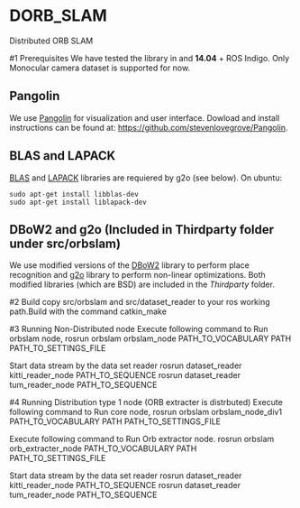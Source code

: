 # DORB_SLAM
Distributed ORB SLAM

#1 Prerequisites
We have tested the library in and **14.04** + ROS Indigo. Only Monocular camera dataset is supported for now.


## Pangolin
We use [Pangolin](https://github.com/stevenlovegrove/Pangolin) for visualization and user interface. Dowload and install instructions can be found at: https://github.com/stevenlovegrove/Pangolin.

## BLAS and LAPACK
[BLAS](http://www.netlib.org/blas) and [LAPACK](http://www.netlib.org/lapack) libraries are requiered by g2o (see below). On ubuntu:
```
sudo apt-get install libblas-dev
sudo apt-get install liblapack-dev
```

## DBoW2 and g2o (Included in Thirdparty folder under src/orbslam)
We use modified versions of the [DBoW2](https://github.com/dorian3d/DBoW2) library to perform place recognition and [g2o](https://github.com/RainerKuemmerle/g2o) library to perform non-linear optimizations. Both modified libraries (which are BSD) are included in the *Thirdparty* folder.

#2 Build
 copy src/orbslam and src/dataset_reader to your ros working path.Build with the command 
  catkin_make

#3 Running Non-Distributed node
Execute following command to Run orbslam node,
  rosrun orbslam orbslam_node PATH_TO_VOCABULARY PATH PATH_TO_SETTINGS_FILE

Start data stream by the data set reader 
 rosrun dataset_reader kitti_reader_node PATH_TO_SEQUENCE 
 rosrun dataset_reader tum_reader_node PATH_TO_SEQUENCE 

#4 Running Distribution type 1 node (ORB extracter is distrbuted)
Execute following command to Run core node,
  rosrun orbslam orbslam_node_div1 PATH_TO_VOCABULARY PATH PATH_TO_SETTINGS_FILE

Execute following command to Run Orb extractor node.
  rosrun orbslam orb_extracter_node PATH_TO_VOCABULARY PATH PATH_TO_SETTINGS_FILE

Start data stream by the data set reader 
 rosrun dataset_reader kitti_reader_node PATH_TO_SEQUENCE 
 rosrun dataset_reader tum_reader_node PATH_TO_SEQUENCE 


